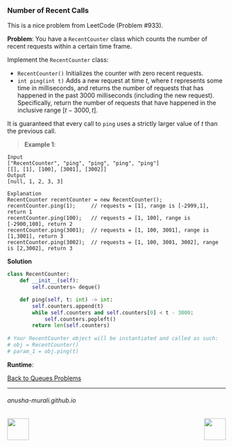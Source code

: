 ### Number of Recent Calls

This is a nice problem from LeetCode (Problem #933). 

**Problem**: You have a `RecentCounter` class which counts the number of recent requests within a certain time frame.

Implement the `RecentCounter` class:

* `RecentCounter()` Initializes the counter with zero recent requests.
* `int ping(int t)` Adds a new request at time $t$, where $t$ represents some time in milliseconds, and returns the number of requests that has happened in the past 3000 milliseconds (including the new request). Specifically, return the number of requests that have happened in the inclusive range [$t - 3000, t$].
  
It is guaranteed that every call to `ping` uses a strictly larger value of $t$ than the previous call.

 
> **Example 1**:
>
```
Input
["RecentCounter", "ping", "ping", "ping", "ping"]
[[], [1], [100], [3001], [3002]]
Output
[null, 1, 2, 3, 3]

Explanation
RecentCounter recentCounter = new RecentCounter();
recentCounter.ping(1);     // requests = [1], range is [-2999,1], return 1
recentCounter.ping(100);   // requests = [1, 100], range is [-2900,100], return 2
recentCounter.ping(3001);  // requests = [1, 100, 3001], range is [1,3001], return 3
recentCounter.ping(3002);  // requests = [1, 100, 3001, 3002], range is [2,3002], return 3
```

**Solution**

```python
class RecentCounter:
    def __init__(self):
        self.counters= deque() 

    def ping(self, t: int) -> int:
        self.counters.append(t) 
        while self.counters and self.counters[0] < t - 3000:  
            self.counters.popleft() 
        return len(self.counters) 
        
# Your RecentCounter object will be instantiated and called as such:
# obj = RecentCounter()
# param_1 = obj.ping(t)
```


**Runtime**: 

[Back to Queues Problems](./problems.md)

* * *
###### anusha-murali.github.io

<img src="https://github.com/anusha-murali/anusha-murali.github.io/assets/111596338/639243aa-2857-4595-a65a-7852762bb002" width="50" height="50" align="left">

[<img src="https://github.com/user-attachments/assets/989cfb30-4fb8-40f8-a812-8a054869aa32" width="50" height="50" align="right">](../index.md)
